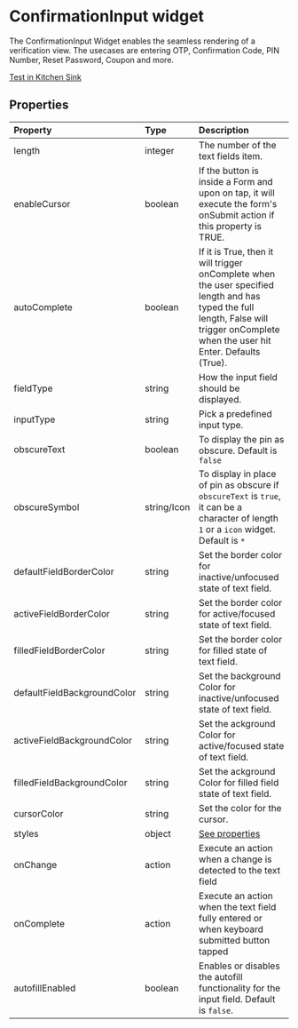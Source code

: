 # ConfirmationInput widget

The ConfirmationInput Widget enables the seamless rendering of a verification view. The usecases are entering OTP, Confirmation Code, PIN Number, Reset Password, Coupon and more.

[Test in Kitchen Sink](https://studio.ensembleui.com/app/e24402cb-75e2-404c-866c-29e6c3dd7992/screen/iCOvav6CcioH46LR6wYF)

## Properties

| Property                      | Type    | Description                                                                                     |
| :---------------              | :------ | :---------------------------------------------------------------------------------------------- |
| length                        | integer | The number of the text fields item.                                                             |
| enableCursor                  | boolean | If the button is inside a Form and upon on tap, it will execute the form's onSubmit action if this property is TRUE.                                                           |
| autoComplete                  | boolean | If it is True, then it will trigger onComplete when the user specified length and has typed the full length, False will trigger onComplete when the user hit Enter. Defaults (True).                                                                                                   |
| fieldType                     | string  | How the input field should be displayed.                                                        |
| inputType                     | string  | Pick a predefined input type.                                                                   |
| obscureText                   | boolean  | To display the pin as obscure. Default is `false`                             |
| obscureSymbol                 | string/Icon  | To display in place of pin as obscure if `obscureText` is `true`, it can be a character of length `1` or a `icon` widget. Default is `*`                                                              |
| defaultFieldBorderColor       | string  | Set the border color for inactive/unfocused state of text field.                                |
| activeFieldBorderColor        | string  | Set the border color for active/focused state of text field.                                    |
| filledFieldBorderColor        | string  | Set the border color for filled state of text field.                                            |
| defaultFieldBackgroundColor   | string  | Set the background Color for inactive/unfocused state of text field.                            |
| activeFieldBackgroundColor    | string  | Set the ackground Color for active/focused state of text field.                                 |
| filledFieldBackgroundColor    | string  | Set the ackground Color for filled field state of text field.                                   |
| cursorColor                   | string  | Set the color for the cursor.                                                                   |
| styles                        | object  | [See properties](#styles)                                                                       |
| onChange                      | action  | Execute an action when a change is detected to the text field                                   |
| onComplete                    | action  | Execute an action when the text field fully entered or when keyboard submitted button tapped    |
| autofillEnabled         | boolean                                        | Enables or disables the autofill functionality for the input field. Default is `false`.                                                                                                                                                                                                                           |
